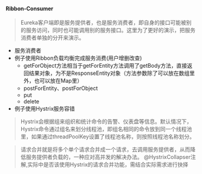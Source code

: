 #### Ribbon-Consumer
> Eureka客户端即是服务提供者，也是服务消费者，即自身的接口可能被别的服务访问，同时也可能调用别的服务接口。这里为了更好的演示，把服务消费者单独的分开来演示。
- 服务消费者
- 例子使用Ribbon负载均衡完成服务消费(用户增删改查)
    - getForObject方法相当于getForEntity方法调用了getBody方法，直接返回结果对象，为不是ResponseEntity对象（方法参数除了可以放在数组里外，也可以放在Map里）
    - postForEntity、postForObject
    - put
    - delete
- 例子使用Hystrix服务容错
> Hystrix会根据组来组织和统计命令的告警、仪表盘等信息。默认情况下，Hystrix命令通过组名来划分线程池，即组名相同的命令放到同一个线程池里，如果通过threadPoolKey设置了线程池名称，则按照线程池名称划分。

> 请求合并就是将多个单个请求合并成一个请求，去调用服务提供者，从而降低服务提供者负载的，一种应对高并发的解决办法。
@HystrixCollapser注解,实际中是否该使用Hystrix的请求合并功能，需结合实际需求进行抉择